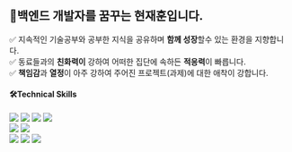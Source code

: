 <h2>🙉백엔드 개발자를 꿈꾸는 현재훈입니다.</h3> 

✅ 지속적인 기술공부와 공부한 지식을 공유하며 **함께 성장**할수 있는 환경을 지향합니다.   
✅ 동료들과의 **친화력이** 강하여 어떠한 집단에 속하든 **적응력**이 빠릅니다.   
✅ **책임감**과 **열정**이 아주 강하여 주어진 프로젝트(과제)에 대한 애착이 강합니다.

<!-- 👉 저에대해 궁금하시다면 [노션이력서](https://hyunsense.notion.site/12f79791ca5e43a9ab938b929bbc12a5?pvs=4)와 [노션 공부기록](https://hyunsense.notion.site/Study-cd2cc1f341b44e94886429fc39fd5b4e?pvs=4)을 방문해주세요. -->

<div>
  <h4>🛠Technical Skills</h4>
  <div>
    <img src="https://img.shields.io/badge/JAVA-FF7328?style=flat&logo=JAVA&logoColor=white"/>
    <img src="https://img.shields.io/badge/JavaScript-F7DF1E?style=flat&logo=JavaScript&logoColor=white"/>
    <img src="https://img.shields.io/badge/HTML5-E34F26?style=flat&logo=HTML5&logoColor=white"/>
    <img src="https://img.shields.io/badge/CSS3-1572B6?style=flat&logo=CSS3&logoColor=white"/>
  </div>
  <div>
    <img src="https://img.shields.io/badge/spring-6DB33F?style=flat&logo=spring&logoColor=white"/>
    <img src="https://img.shields.io/badge/Spring Boot-6DB33F?style=flat&logo=Spring Boot&logoColor=white"/>
  </div>
  <div>
    <img src="https://img.shields.io/badge/MariaDB-003545?style=flat&logo=MariaDB&logoColor=white"/>
    <img src="https://img.shields.io/badge/Mybatis-0467DF?style=flat&logo=Mybatis&logoColor=white"/>
    <img src="https://img.shields.io/badge/Gradle-02303A?style=flat&logo=Gradle&logoColor=white"/>
  </div>
</div>

